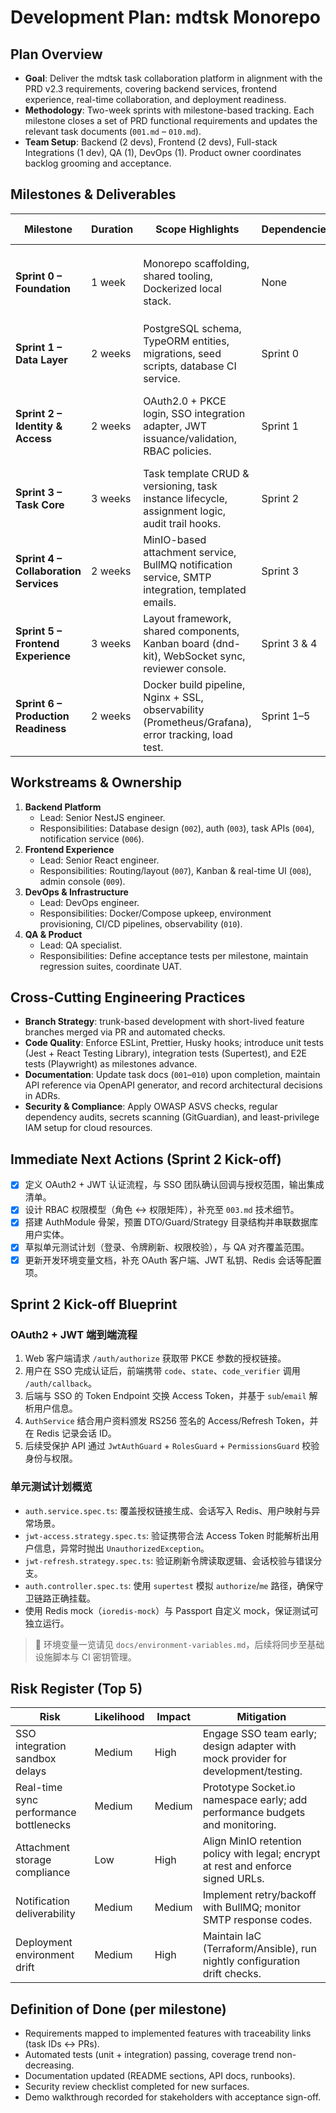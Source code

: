 # Development Plan: mdtsk Monorepo

## Plan Overview

- **Goal**: Deliver the mdtsk task collaboration platform in alignment with the PRD v2.3 requirements, covering backend services, frontend experience, real-time collaboration, and deployment readiness.
- **Methodology**: Two-week sprints with milestone-based tracking. Each milestone closes a set of PRD functional requirements and updates the relevant task documents (`001.md` – `010.md`).
- **Team Setup**: Backend (2 devs), Frontend (2 devs), Full-stack Integrations (1 dev), QA (1), DevOps (1). Product owner coordinates backlog grooming and acceptance.

## Milestones & Deliverables

| Milestone                             | Duration | Scope Highlights                                                                                   | Dependencies | Acceptance Snapshot                                        |
| ------------------------------------- | -------- | -------------------------------------------------------------------------------------------------- | ------------ | ---------------------------------------------------------- |
| **Sprint 0 – Foundation**             | 1 week   | Monorepo scaffolding, shared tooling, Dockerized local stack.                                      | None         | ✅ `001` 完成；根目录脚本可运行；Lint/Test/Build 通过。    |
| **Sprint 1 – Data Layer**             | 2 weeks  | PostgreSQL schema, TypeORM entities, migrations, seed scripts, database CI service.                | Sprint 0     | ✅ `002` 完成；数据库迁移在 CI 中执行通过。                |
| **Sprint 2 – Identity & Access**      | 2 weeks  | OAuth2.0 + PKCE login, SSO integration adapter, JWT issuance/validation, RBAC policies.            | Sprint 1     | ✅ `003` 完成；端到端登录流程（Postman + 前端 stub）验证。 |
| **Sprint 3 – Task Core**              | 3 weeks  | Task template CRUD & versioning, task instance lifecycle, assignment logic, audit trail hooks.     | Sprint 2     | ✅ `004` 完成；关键 API 集成测试覆盖。                     |
| **Sprint 4 – Collaboration Services** | 2 weeks  | MinIO-based attachment service, BullMQ notification service, SMTP integration, templated emails.   | Sprint 3     | ✅ `005`、`006` 完成；文件与通知链路在 staging 验证。      |
| **Sprint 5 – Frontend Experience**    | 3 weeks  | Layout framework, shared components, Kanban board (dnd-kit), WebSocket sync, reviewer console.     | Sprint 3 & 4 | ✅ `007`、`008`、`009` 完成；E2E 场景演练录像。            |
| **Sprint 6 – Production Readiness**   | 2 weeks  | Docker build pipeline, Nginx + SSL, observability (Prometheus/Grafana), error tracking, load test. | Sprint 1–5   | ✅ `010` 完成；部署脚本一键上线成功。                      |

## Workstreams & Ownership

1. **Backend Platform**
   - Lead: Senior NestJS engineer.
   - Responsibilities: Database design (`002`), auth (`003`), task APIs (`004`), notification service (`006`).
2. **Frontend Experience**
   - Lead: Senior React engineer.
   - Responsibilities: Routing/layout (`007`), Kanban & real-time UI (`008`), admin console (`009`).
3. **DevOps & Infrastructure**
   - Lead: DevOps engineer.
   - Responsibilities: Docker/Compose upkeep, environment provisioning, CI/CD pipelines, observability (`010`).
4. **QA & Product**
   - Lead: QA specialist.
   - Responsibilities: Define acceptance tests per milestone, maintain regression suites, coordinate UAT.

## Cross-Cutting Engineering Practices

- **Branch Strategy**: trunk-based development with short-lived feature branches merged via PR and automated checks.
- **Code Quality**: Enforce ESLint, Prettier, Husky hooks; introduce unit tests (Jest + React Testing Library), integration tests (Supertest), and E2E tests (Playwright) as milestones advance.
- **Documentation**: Update task docs (`001`–`010`) upon completion, maintain API reference via OpenAPI generator, and record architectural decisions in ADRs.
- **Security & Compliance**: Apply OWASP ASVS checks, regular dependency audits, secrets scanning (GitGuardian), and least-privilege IAM setup for cloud resources.

## Immediate Next Actions (Sprint 2 Kick-off)

- [x] 定义 OAuth2 + JWT 认证流程，与 SSO 团队确认回调与授权范围，输出集成清单。
- [x] 设计 RBAC 权限模型（角色 ↔ 权限矩阵），补充至 `003.md` 技术细节。
- [x] 搭建 AuthModule 骨架，预置 DTO/Guard/Strategy 目录结构并串联数据库用户实体。
- [x] 草拟单元测试计划（登录、令牌刷新、权限校验），与 QA 对齐覆盖范围。
- [x] 更新开发环境变量文档，补充 OAuth 客户端、JWT 私钥、Redis 会话等配置项。

## Sprint 2 Kick-off Blueprint

### OAuth2 + JWT 端到端流程

1. Web 客户端请求 `/auth/authorize` 获取带 PKCE 参数的授权链接。
2. 用户在 SSO 完成认证后，前端携带 `code`、`state`、`code_verifier` 调用 `/auth/callback`。
3. 后端与 SSO 的 Token Endpoint 交换 Access Token，并基于 `sub`/`email` 解析用户信息。
4. `AuthService` 结合用户资料颁发 RS256 签名的 Access/Refresh Token，并在 Redis 记录会话 ID。
5. 后续受保护 API 通过 `JwtAuthGuard` + `RolesGuard` + `PermissionsGuard` 校验身份与权限。

### 单元测试计划概览

- `auth.service.spec.ts`: 覆盖授权链接生成、会话写入 Redis、用户映射与异常场景。
- `jwt-access.strategy.spec.ts`: 验证携带合法 Access Token 时能解析出用户信息，异常时抛出 `UnauthorizedException`。
- `jwt-refresh.strategy.spec.ts`: 验证刷新令牌读取逻辑、会话校验与错误分支。
- `auth.controller.spec.ts`: 使用 `supertest` 模拟 `authorize`/`me` 路径，确保守卫链路正确挂载。
- 使用 Redis mock（`ioredis-mock`）与 Passport 自定义 mock，保证测试可独立运行。

> 📌 环境变量一览请见 `docs/environment-variables.md`，后续将同步至基础设施脚本与 CI 密钥管理。

## Risk Register (Top 5)

| Risk                                   | Likelihood | Impact | Mitigation                                                                        |
| -------------------------------------- | ---------- | ------ | --------------------------------------------------------------------------------- |
| SSO integration sandbox delays         | Medium     | High   | Engage SSO team early; design adapter with mock provider for development/testing. |
| Real-time sync performance bottlenecks | Medium     | Medium | Prototype Socket.io namespace early; add performance budgets and monitoring.      |
| Attachment storage compliance          | Low        | High   | Align MinIO retention policy with legal; encrypt at rest and enforce signed URLs. |
| Notification deliverability            | Medium     | Medium | Implement retry/backoff with BullMQ; monitor SMTP response codes.                 |
| Deployment environment drift           | Medium     | High   | Maintain IaC (Terraform/Ansible), run nightly configuration drift checks.         |

## Definition of Done (per milestone)

- Requirements mapped to implemented features with traceability links (task IDs ↔ PRs).
- Automated tests (unit + integration) passing, coverage trend non-decreasing.
- Documentation updated (README sections, API docs, runbooks).
- Security review checklist completed for new surfaces.
- Demo walkthrough recorded for stakeholders with acceptance sign-off.
